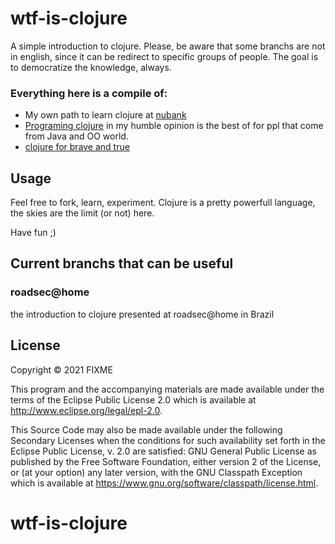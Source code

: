 # wtf-is-clojure

A simple introduction to clojure.
Please, be aware that some branchs are not in english, since it can be redirect to specific groups of people. 
The goal is to democratize the knowledge, always.

### Everything here is a compile of:

- My own path to learn clojure at [nubank](https://nubank.com.br/en/)
- [Programing clojure](https://pragprog.com/titles/shcloj3/programming-clojure-third-edition/) in my humble opinion is the best of for ppl that come from Java and OO world.
- [clojure for brave and true](https://www.braveclojure.com/)

## Usage

Feel free to fork, learn, experiment. Clojure is a pretty powerfull language, the skies are the limit (or not) here.

Have fun ;)

## Current branchs that can be useful

### roadsec@home

the introduction to clojure presented at roadsec@home in Brazil

## License

Copyright © 2021 FIXME

This program and the accompanying materials are made available under the
terms of the Eclipse Public License 2.0 which is available at
http://www.eclipse.org/legal/epl-2.0.

This Source Code may also be made available under the following Secondary
Licenses when the conditions for such availability set forth in the Eclipse
Public License, v. 2.0 are satisfied: GNU General Public License as published by
the Free Software Foundation, either version 2 of the License, or (at your
option) any later version, with the GNU Classpath Exception which is available
at https://www.gnu.org/software/classpath/license.html.
# wtf-is-clojure
